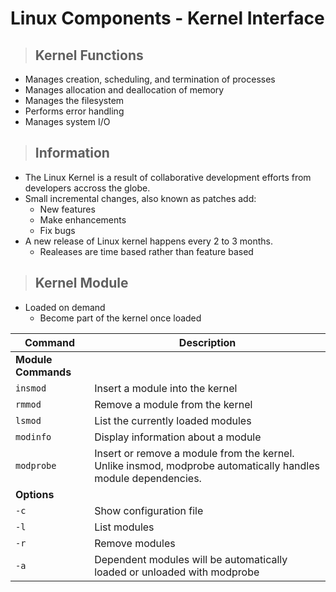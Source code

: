 # Linux Components - Kernel Interface

> ## **Kernel Functions**
- Manages creation, scheduling, and termination of processes
- Manages allocation and deallocation of memory
- Manages the filesystem 
- Performs error handling 
- Manages system I/O 

> ## **Information**

- The Linux Kernel is a result of collaborative development efforts from developers accross the globe.
- Small incremental changes, also known as patches add:
    - New features
    - Make enhancements
    - Fix bugs
- A new release of Linux kernel happens every 2 to 3 months. 
    - Realeases are time based rather than feature based

> ## **Kernel Module**
- Loaded on demand
    - Become part of the kernel once loaded

| **Command**   | **Description**   |
| --------------|-------------------|
| **Module Commands** |
| `insmod` | Insert a module into the kernel |
| `rmmod` | Remove a module from the kernel |
| `lsmod` | List the currently loaded modules |
| `modinfo` | Display information about a module |
| `modprobe` |  Insert or remove a module from the kernel. Unlike insmod, modprobe automatically handles module dependencies. |
| **Options** ||
| `-c` | Show configuration file |
| `-l` | List modules |
| `-r` | Remove modules |
| `-a` | Dependent modules will be automatically loaded or unloaded with modprobe  |